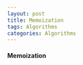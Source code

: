 ```yaml
---
layout: post
title: Memoization
tags: Algorithms
categories: Algorithms
---
```



<h4> Memoization </h4>

